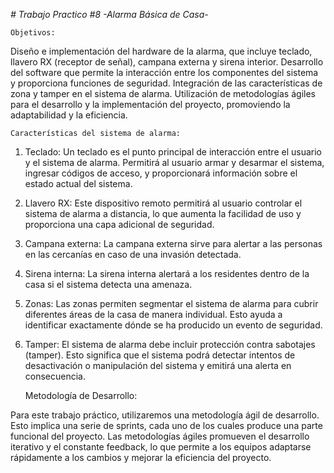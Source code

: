 <em> # Trabajo Practico #8 -Alarma Básica de Casa- </em>

 	Objetivos:

Diseño e implementación del hardware de la alarma, que incluye teclado, llavero RX (receptor de señal), campana externa y sirena interior.
Desarrollo del software que permite la interacción entre los componentes del sistema y proporciona funciones de seguridad.
Integración de las características de zona y tamper en el sistema de alarma.
Utilización de metodologías ágiles para el desarrollo y la implementación del proyecto, promoviendo la adaptabilidad y la eficiencia.

 	Características del sistema de alarma:

1.	Teclado: Un teclado es el punto principal de interacción entre el usuario y el sistema de alarma. Permitirá al usuario armar y desarmar el sistema, ingresar códigos de acceso, y proporcionará información sobre el estado actual del sistema.

2.	Llavero RX: Este dispositivo remoto permitirá al usuario controlar el sistema de alarma a distancia, lo que aumenta la facilidad de uso y proporciona una capa adicional de seguridad.

3.	Campana externa: La campana externa sirve para alertar a las personas en las cercanías en caso de una invasión detectada.

4.	Sirena interna: La sirena interna alertará a los residentes dentro de la casa si el sistema detecta una amenaza.

5.	Zonas: Las zonas permiten segmentar el sistema de alarma para cubrir diferentes áreas de la casa de manera individual. Esto ayuda a identificar exactamente dónde se ha producido un evento de seguridad.

6.	Tamper: El sistema de alarma debe incluir protección contra sabotajes (tamper). Esto significa que el sistema podrá detectar intentos de desactivación o manipulación del sistema y emitirá una alerta en consecuencia.


 	Metodología de Desarrollo:

Para este trabajo práctico, utilizaremos una metodología ágil de desarrollo. Esto
implica una serie de sprints, cada uno de los cuales produce una parte funcional del
proyecto. Las metodologías ágiles promueven el desarrollo iterativo y el constante
feedback, lo que permite a los equipos adaptarse rápidamente a los cambios y
mejorar la eficiencia del proyecto.
